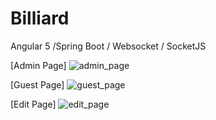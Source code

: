 # Billiard

Angular 5 /Spring Boot / Websocket / SocketJS 

[Admin Page]
![admin_page](https://user-images.githubusercontent.com/6167859/39475587-57fec92c-4d8b-11e8-9b80-8ec5302a2f97.jpg)

[Guest Page]
![guest_page](https://user-images.githubusercontent.com/6167859/39475641-9590558a-4d8b-11e8-97d3-c742c599bcb6.jpg)

[Edit Page]
![edit_page](https://user-images.githubusercontent.com/6167859/39531926-ded42c0c-4e5e-11e8-973d-bcdeca8a45ef.jpg)
